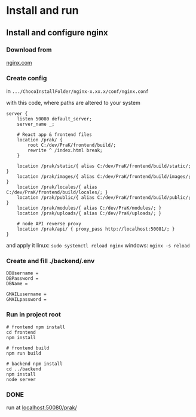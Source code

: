 # Install and run

## Install and configure nginx
### Download from
[nginx.com](https://www.nginx.com/)

### Create config
in `.../ChocoInstallFolder/nginx-x.xx.x/conf/nginx.conf`

with this code, where paths are altered to your system
```
server {
    listen 50080 default_server;
    server_name _;

    # React app & frontend files
    location /prak/ {
        root C:/dev/PraK/frontend/build/;
        rewrite ^ /index.html break;
    }

    location /prak/static/{ alias C:/dev/PraK/frontend/build/static/; }
    location /prak/images/{ alias C:/dev/PraK/frontend/build/images/; }
    location /prak/locales/{ alias C:/dev/PraK/frontend/build/locales/; }
    location /prak/public/{ alias C:/dev/PraK/frontend/build/public/; }
    location /prak/modules/{ alias C:/dev/PraK/modules/; }
    location /prak/uploads/{ alias C:/dev/PraK/uploads/; }

    # node API reverse proxy
    location /prak/api/ { proxy_pass http://localhost:50081/; }
}
```

and apply it
linux: `sudo systemctl reload nginx`
windows: `nginx -s reload`

### Create and fill ./backend/.env
```
DBUsername = 
DBPassword = 
DBName = 

GMAILusername = 
GMAILpassword = 
```

### Run in project root
```
# frontend npm install
cd frontend
npm install

# frontend build
npm run build

# backend npm install
cd ../backend
npm install
node server
```

### DONE
run at [localhost:50080/prak/](http://localhost:50080/prak/)
